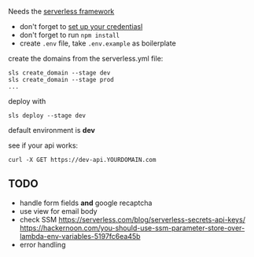 Needs the [serverless framework](https://serverless.com/)

* don't forget to [set up your credentiasl](https://serverless.com/framework/docs/providers/aws/guide/credentials/)
* don't forget to run `npm install`
* create `.env` file, take `.env.example` as boilerplate

create the domains from the serverless.yml file:

```
sls create_domain --stage dev
sls create_domain --stage prod
...
```

deploy with

```
sls deploy --stage dev
```

default environment is **dev**

see if your api works:

```
curl -X GET https://dev-api.YOURDOMAIN.com 
```

## TODO
* handle form fields **and** google recaptcha
* use view for email body
* check SSM https://serverless.com/blog/serverless-secrets-api-keys/  https://hackernoon.com/you-should-use-ssm-parameter-store-over-lambda-env-variables-5197fc6ea45b
* error handling